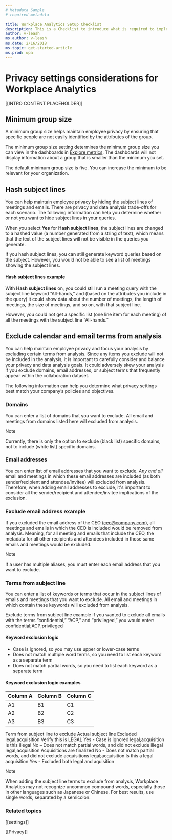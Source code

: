 ```yaml
---
# Metadata Sample
# required metadata

title: Workplace Analytics Setup Checklist
description: This is a Checklist to introduce what is required to implement Workplace Analytics for your Organization
author: v-leash
ms.author: v-leash
ms.date: 2/16/2018
ms.topic: get-started-article
ms.prod: wpa
---
```

# Privacy settings considerations for Workplace Analytics 

[[INTRO CONTENT PLACEHOLDER]]

## Minimum group size
A minimum group size helps maintain employee privacy by ensuring that specific people are not easily identified by the attributes of the group. 

The minimum group size setting determines the minimum group size you can view in the dashboards in [Explore metrics](../Use/Explore-Metrics-Week-in-the-Life.md). The dashboards will not display information about a group that is smaller than the minimum you set. 

The default minimum group size is five. You can increase the minimum to be relevant for your organization. 

## Hash subject lines 
You can help maintain employee privacy by hiding the subject lines of meetings and emails. There are privacy and data analysis trade-offs for each scenario. The following information can help you determine whether or not you want to hide subject lines in your queries.  

When you select **Yes** for **Hash subject lines**, the subject lines are changed to a hashed value (a number generated from a string of text), which means that the text of the subject lines will not be visible in the queries you generate.   

If you hash subject lines, you can still generate keyword queries based on the subject. However, you would not be able to see a list of meetings showing the subject lines.  

#### Hash subject lines example
With **Hash subject lines** on, you could still run a meeting query with the subject line keyword “All-hands,” and (based on the attributes you include in the query) it could show data about the number of meetings, the length of meetings, the size of meetings, and so on, with that subject line. 

However, you could not get a specific list (one line item for each meeting) of all the meetings with the subject line “All-hands.” 

## Exclude calendar and email terms from analysis 
You can help maintain employee privacy and focus your analysis by excluding certain terms from analysis. Since any items you exclude will not be included in the analysis, it is important to carefully consider and balance your privacy and data analysis goals. It could adversely skew your analysis if you exclude domains, email addresses, or subject terms that frequently appear within the collaboration dataset.

The following information can help you determine what privacy settings best match your company’s policies and objectives. 

### Domains
You can enter a list of domains that you want to exclude. All email and meetings from domains listed here will excluded from analysis. 

> [!NOTE]
> Currently, there is only the option to exclude (black list) specific domains, not to include (white list) specific domains.

### Email addresses
You can enter list of email addresses that you want to exclude. _Any and all_ email and meetings in which these email addresses are included (as both sender/recipient and attendee/invitee) will excluded from analysis. Therefore, when adding email addresses to exclude, it's important to consider all the sender/recipient and attendee/invitee implications of the exclusion. 

### Exclude email address example
If you excluded the email address of the CEO (ceo@company.com), all meetings and emails in which the CEO is included would be removed from analysis. Meaning, for all meeting and emails that include the CEO, the metadata for all other recipients and attendees included in those same emails and meetings would be excluded.  

> [!NOTE]
> If a user has multiple aliases, you must enter each email address that you want to exclude.  

### Terms from subject line
You can enter a list of keywords or terms that occur in the subject lines of emails and meetings that you want to exclude. All email and meetings in which contain these keywords will excluded from analysis.

Exclude terms from subject line example
If you wanted to exclude all emails with the terms “confidential,” “ACP,” and “privileged,” you would enter: confidential;ACP;privileged 

#### Keyword exclusion logic
* Case is ignored, so you may use upper or lower-case terms
* Does not match multiple word terms, so you need to list each keyword as a separate term
* Does not match partial words, so you need to list each keyword as a separate term

#### Keyword exclusion logic examples


Column A | Column B | Column C
---------|----------|---------
 A1 | B1 | C1
 A2 | B2 | C2
 A3 | B3 | C3

Term from subject line to exclude	Actual subject line	Excluded
legal;acquisition	Verify this is LEGAL 	Yes - Case is ignored
legal;acquisition	Is this illegal	No – Does not match partial words, and did not exclude illegal
legal;acquisition	Acquisitions are finalized	No - Does not match partial words, and did not exclude acquisitions
 legal;acquisition	 Is this a legal acquisition	 Yes  - Excluded both legal and aquisition

 > [!NOTE]
>When adding the subject line terms to exclude from analysis, Workplace Analytics may not recognize uncommon compound words, especially those in other languages such as Japanese or Chinese. For best results, use single words, separated by a semicolon.

### Related topics 
[[settings]]

[[Privacy]]

